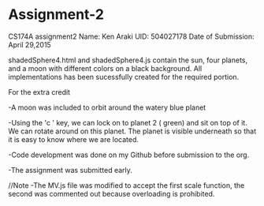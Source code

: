 # Assignment-2
CS174A assignment2
Name: Ken Araki
UID: 504027178
Date of Submission: April 29,2015

shadedSphere4.html and shadedSphere4.js contain the sun, four planets, and a moon with different colors on a black background. 
All implementations has been sucessfully created for the required portion.



For the extra credit

-A moon was included to orbit around the watery blue planet

-Using the 'c ' key, we can lock on to planet 2 ( green) and sit on top of it. We can rotate around on this planet. The planet is visible underneath so that it is easy to know where we are located.

-Code development was done on my Github before submission to the org.

-The assignment was submitted early.

//Note
-The MV.js file was modified to accept the first scale function, the second was commented out because overloading is prohibited.
